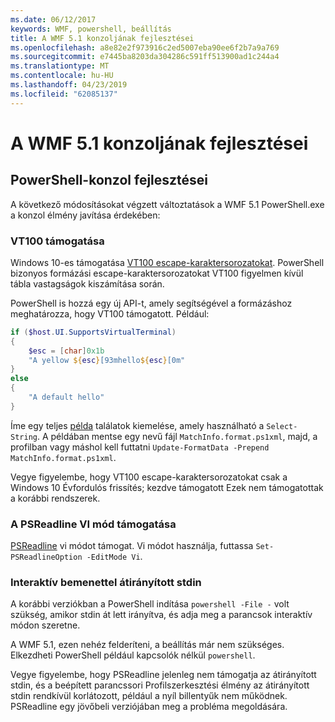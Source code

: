 ```yaml
---
ms.date: 06/12/2017
keywords: WMF, powershell, beállítás
title: A WMF 5.1 konzoljának fejlesztései
ms.openlocfilehash: a8e82e2f973916c2ed5007eba90ee6f2b7a9a769
ms.sourcegitcommit: e7445ba8203da304286c591ff513900ad1c244a4
ms.translationtype: MT
ms.contentlocale: hu-HU
ms.lasthandoff: 04/23/2019
ms.locfileid: "62085137"
---
```

# <a name="console-improvements-in-wmf-51"></a>A WMF 5.1 konzoljának fejlesztései

## <a name="powershell-console-improvements"></a>PowerShell-konzol fejlesztései

A következő módosításokat végzett változtatások a WMF 5.1 PowerShell.exe a konzol élmény javítása érdekében:

### <a name="vt100-support"></a>VT100 támogatása

Windows 10-es támogatása [VT100 escape-karaktersorozatokat](/windows/console/console-virtual-terminal-sequences).
PowerShell bizonyos formázási escape-karaktersorozatokat VT100 figyelmen kívül tábla vastagságok kiszámítása során.

PowerShell is hozzá egy új API-t, amely segítségével a formázáshoz meghatározza, hogy VT100 támogatott.
Például:

```powershell
if ($host.UI.SupportsVirtualTerminal)
{
    $esc = [char]0x1b
    "A yellow ${esc}[93mhello${esc}[0m"
}
else
{
    "A default hello"
}
```

Íme egy teljes [példa](https://gist.github.com/lzybkr/dcb973dccd54900b67783c48083c28f7) találatok kiemelése, amely használható a `Select-String`.
A példában mentse egy nevű fájl `MatchInfo.format.ps1xml`, majd, a profilban vagy máshol kell futtatni `Update-FormatData -Prepend MatchInfo.format.ps1xml`.

Vegye figyelembe, hogy VT100 escape-karaktersorozatokat csak a Windows 10 Évfordulós frissítés; kezdve támogatott Ezek nem támogatottak a korábbi rendszerek.

### <a name="vi-mode-support-in-psreadline"></a>A PSReadline VI mód támogatása

[PSReadline](https://github.com/lzybkr/PSReadLine) vi módot támogat. Vi módot használja, futtassa `Set-PSReadlineOption -EditMode Vi`.

### <a name="redirected-stdin-with-interactive-input"></a>Interaktív bemenettel átirányított stdin

A korábbi verziókban a PowerShell indítása `powershell -File -` volt szükség, amikor stdin át lett irányítva, és adja meg a parancsok interaktív módon szeretne.

A WMF 5.1, ezen nehéz felderíteni, a beállítás már nem szükséges.
Elkezdheti PowerShell például kapcsolók nélkül `powershell`.

Vegye figyelembe, hogy PSReadline jelenleg nem támogatja az átirányított stdin, és a beépített parancssori Profilszerkesztési élmény az átirányított stdin rendkívül korlátozott, például a nyíl billentyűk nem működnek.
PSReadline egy jövőbeli verziójában meg a probléma megoldására.